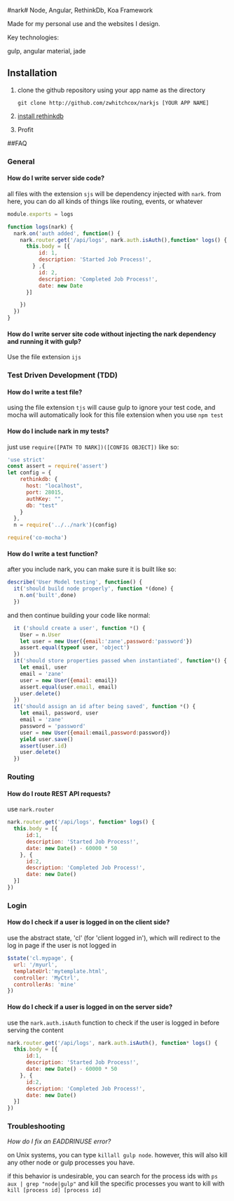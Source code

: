 #nark#
Node, Angular, RethinkDb, Koa Framework

Made for my personal use and the websites I design.

Key technologies:

gulp, angular material, jade

## Installation

1. clone the github repository using your app name as the directory

	```shell
	git clone http://github.com/zwhitchcox/narkjs [YOUR APP NAME]
	```
2. [install rethinkdb](https://www.rethinkdb.com/docs/install/)

3. Profit

##FAQ

### General

#### How do I write server side code?

all files with the extension ```sjs``` will be dependency injected with ```nark```. from here, you can do all kinds of things like routing, events, or whatever

```js
module.exports = logs

function logs(nark) {
  nark.on('auth added', function() {
    nark.router.get('/api/logs', nark.auth.isAuth(),function* logs() {
      this.body = [{
          id: 1,
          description: 'Started Job Process!',
        } ,{
          id: 2,
          description: 'Completed Job Process!',
          date: new Date
      }]

    })
  })
}
```

#### How do I write server site code without injecting the nark dependency and running it with gulp?

Use the file extension `ijs`

### Test Driven Development (TDD)

#### How do I write a test file?

using the file extension `tjs` will cause gulp to ignore your test code,
and mocha will automatically look for this file extension when you use ```npm test```

#### How do I include nark in my tests?

just use ```require([PATH TO NARK])([CONFIG OBJECT])``` like so:

```js
'use strict'
const assert = require('assert')
let config = { 
    rethinkdb: {
      host: "localhost",
      port: 28015,
      authKey: "", 
      db: "test"
    }   
  },  
  n = require('../../nark')(config)

require('co-mocha')
```

#### How do I write a test function?

after you include nark, you can make sure it is built like so:

```js
describe('User Model testing', function() {
  it('should build node properly', function *(done) {
    n.on('built',done)
  })  
```

and then continue building your code like normal:

```js
  it ('should create a user', function *() {
    User = n.User
    let user = new User({email:'zane',password:'password'})
    assert.equal(typeof user, 'object')
  })  
  it('should store properties passed when instantiated', function*() {
    let email, user
    email = 'zane'
    user = new User({email: email})
    assert.equal(user.email, email)
    user.delete()
  })  
  it('should assign an id after being saved', function *() {
    let email, password, user
    email = 'zane'
    password = 'password'
    user = new User({email:email,password:password})
    yield user.save()
    assert(user.id)
    user.delete()
  })
```

### Routing

#### How do I route REST API requests?

use ```nark.router```

```js
nark.router.get('/api/logs', function* logs() {
  this.body = [{
      id:1,
      description: 'Started Job Process!',
      date: new Date() - 60000 * 50
    }, {
      id:2,
      description: 'Completed Job Process!',
      date: new Date()
  }]
})
```

### Login

#### How do I check if a user is logged in on the client side?

use the abstract state, 'cl' (for 'client logged in'), which will redirect to the log in page if the user is not logged in

```js
$state('cl.mypage', {
  url: '/myurl',
  templateUrl:'mytemplate.html',
  controller: 'MyCtrl',
  controllerAs: 'mine'
})
```

#### How do I check if a user is logged in on the server side?

use the ```nark.auth.isAuth``` function to check if the user is logged in before serving the content

```js
nark.router.get('/api/logs', nark.auth.isAuth(), function* logs() {
  this.body = [{
      id:1,
      description: 'Started Job Process!',
      date: new Date() - 60000 * 50
    }, {
      id:2,
      description: 'Completed Job Process!',
      date: new Date()
  }]
})
```

### Troubleshooting

*How do I fix an EADDRINUSE error?*

on Unix systems, you can type ```killall gulp node```. however, this will also kill
any other node or gulp processes you have.

if this behavior is undesirable, you can search for the process ids with ```ps aux | grep "node|gulp"```
and kill the specific processes you want to kill with ```kill [process id] [process id]```
